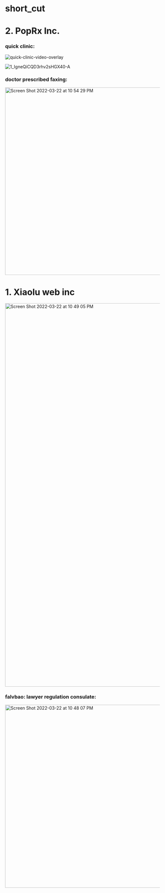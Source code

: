# short_cut

# 2. PopRx Inc.

### quick clinic:
![quick-clinic-video-overlay](https://user-images.githubusercontent.com/17329299/159616333-0778c3da-16d0-4ab8-b5e9-cfa931a4e129.jpeg)

![1_IgneQiCQD3rhv2sHGX40-A](https://user-images.githubusercontent.com/17329299/159616300-6480fc60-88e1-4acd-9c93-45f32349f74f.gif)

### doctor prescribed faxing:

<img width="611" alt="Screen Shot 2022-03-22 at 10 54 29 PM" src="https://user-images.githubusercontent.com/17329299/159615360-4bf33897-af96-4464-b06f-f6632f97f81d.png">

# 1. Xiaolu web inc

<img width="1249" alt="Screen Shot 2022-03-22 at 10 49 05 PM" src="https://user-images.githubusercontent.com/17329299/159614164-9e78b9f2-8d5e-4a84-a32a-1e4393bfa6ba.png">

### falvbao: lawyer regulation consulate:

<img width="596" alt="Screen Shot 2022-03-22 at 10 48 07 PM" src="https://user-images.githubusercontent.com/17329299/159614175-3ca2c816-cd99-4a5e-8e43-9652046fe00e.png">
